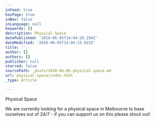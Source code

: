 ```yaml
---
inFeed: true
hasPage: true
inNav: false
inLanguage: null
keywords: []
description: Physical Space
datePublished: '2016-06-05T14:04:26.294Z'
dateModified: '2016-06-05T14:04:25.015Z'
title: ''
author: []
authors: []
publisher: null
starred: false
sourcePath: _posts/2016-06-05-physical-space.md
url: physical-space/index.html
_type: Article

---
```

Physical Space

We are currently looking for a physical space in Melbourne to base ourselves out of 24/7 - if you can support us on this please shout out!